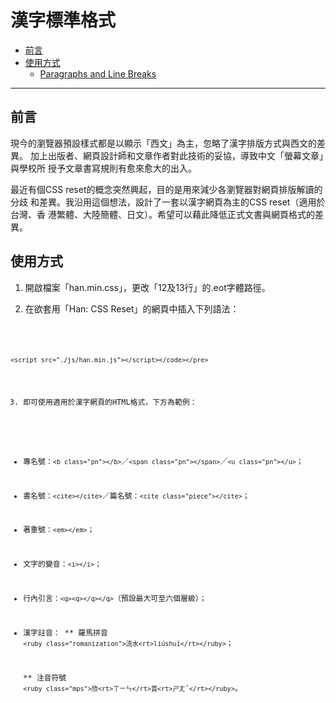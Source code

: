 漢字標準格式
================

*   [前言](#qianyan)
*   [使用方式](#shiyong_fangshi)
    *   [Paragraphs and Line Breaks](#p)


* * *

<h2 id="qianyan">前言</h2>
現今的瀏覽器預設樣式都是以顯示「西文」為主，忽略了漢字排版方式與西文的差異。
加上出版者、網頁設計師和文章作者對此技術的妥協，導致中文「螢幕文章」與學校所
授予文章書寫規則有愈來愈大的出入。

最近有個CSS reset的概念突然興起，目的是用來減少各瀏覽器對網頁排版解讀的分歧
和差異。我沿用這個想法，設計了一套以漢字網頁為主的CSS reset（適用於台灣、香
港繁體、大陸簡體、日文）。希望可以藉此降低正式文書與網頁格式的差異。

<h2 id="shiyong_fangshi">使用方式</h2>

1. 開啟檔案「han.min.css」，更改「12及13行」的.eot字體路徑。


2. 在欲套用「Han: CSS Reset」的網頁中插入下列語法：
<pre><code>    <link rel="stylesheet" media="all" href="./css/han.min.css">
    <script src="http://ajax.googleapis.com/ajax/libs/jquery/1.5/jquery.min.js"></script>
    <script src="./js/han.min.js"></script></code></pre>

3. 即可使用適用於漢字網頁的HTML格式，下方為範例：

  * 專名號：`<b class="pn"></b>`／`<span class="pn"></span>`／`<u class="pn"></u>`；
  * 書名號：`<cite></cite>`／篇名號：`<cite class="piece"></cite>`；
  * 著重號：`<em></em>`；
  * 文字的變音：`<i></i>`；
  * 行內引言：`<q><q></q></q>`（預設最大可至六個層級）；
  * 漢字註音：
    ** 羅馬拼音
    `<ruby class="romanization">流水<rt>liúshuĭ</rt></ruby>`；

    ** 注音符號
    `<ruby class="mps">欣<rt>ㄒㄧㄣ</rt>賞<rt>ㄕㄤˇ</rt></ruby>`。




